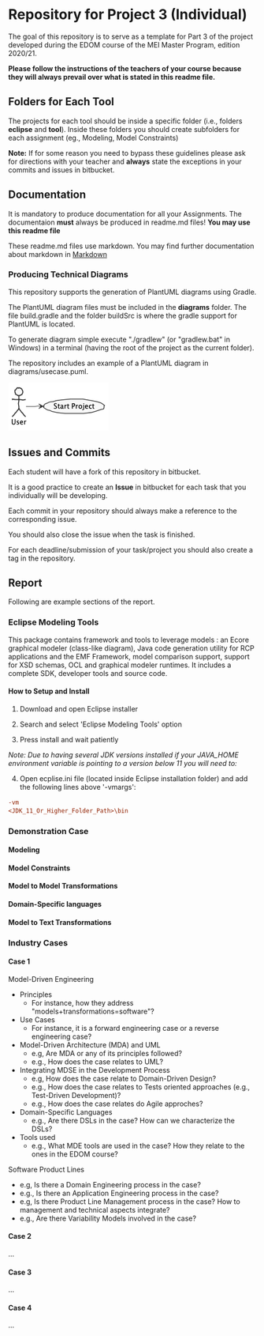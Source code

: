 # Repository for Project 3 (Individual)

The goal of this repository is to serve as a template for Part 3 of the project developed during the EDOM course of the MEI Master Program, edition 2020/21.

**Please follow the instructions of the teachers of your course because they will always prevail over what is stated in this readme file.**

## Folders for Each Tool

The projects for each tool should be inside a specific folder (i.e., folders **eclipse** and **tool**). Inside these folders you should create subfolders for each assignment (eg., Modeling, Model Constraints)

**Note:** If for some reason you need to bypass these guidelines please ask for directions with your teacher and **always** state the exceptions in your commits and issues in bitbucket.

## Documentation
It is mandatory to produce documentation for all your Assignments. The documentaion **must** always be produced in readme.md files! **You may use this readme file**

These readme.md files use markdown. You may find further documentation about markdown in [Markdown](https://en.wikipedia.org/wiki/Markdown)

### Producing Technical Diagrams

This repository supports the generation of PlantUML diagrams using Gradle.

The PlantUML diagram files must be included in the **diagrams** folder. The file build.gradle and the folder buildSrc is where the gradle support for PlantUML is located.

To generate diagram simple execute "./gradlew" (or "gradlew.bat" in Windows) in a terminal (having the root of the project as the current folder).

The repository includes an example of a PlantUML diagram in diagrams/usecase.puml.

![PlantUML Diagram Example](diagrams/usecase.png)

## Issues and Commits

Each student will have a fork of this repository in bitbucket.

It is a good practice to create an **Issue** in bitbucket for each task that you individually will be developing.

Each commit in your repository should always make a reference to the corresponding issue.

You should also close the issue when the task is finished.

For each deadline/submission of your task/project you should also create a tag in the repository.

## Report

Following are example sections of the report.

### Eclipse Modeling Tools

This package contains framework and tools to leverage models : an Ecore graphical modeler (class-like diagram), Java code generation utility for RCP applications and the EMF Framework, model comparison support, support for XSD schemas, OCL and graphical modeler runtimes. It includes a complete SDK, developer tools and source code.

#### How to Setup and Install

1. Download and open Eclipse installer

2. Search and select 'Eclipse Modeling Tools' option

3. Press install and wait patiently

*Note: Due to having several JDK versions installed if your JAVA_HOME environment variable is pointing to a version below 11 you will need to:*

4. Open ecplise.ini file (located inside Eclipse installation folder) and add the following lines above '-vmargs':

```ini
-vm
<JDK_11_Or_Higher_Folder_Path>\bin
```

### Demonstration Case

#### Modeling

#### Model Constraints

#### Model to Model Transformations

#### Domain-Specific languages

#### Model to Text Transformations

### Industry Cases

#### Case 1

Model-Driven Engineering
- Principles
  * For instance, how they address "models+transformations=software"?
- Use Cases
  * For instance, it is a forward engineering case or a reverse engineering case?
- Model-Driven Architecture (MDA) and UML
  * e.g, Are MDA or any of its principles followed?
  * e.g., How does the case relates to UML?
- Integrating MDSE in the Development Process
  * e.g, How does the case relate to Domain-Driven Design?
  * e.g., How does the case relates to Tests oriented approaches (e.g., Test-Driven Development)?
  * e.g., How does the case relates do Agile approches?
- Domain-Specific Languages
  * e.g., Are there DSLs in the case? How can we characterize the DSLs?
- Tools used
  * e.g., What MDE tools are used in the case? How they relate to the ones in the EDOM course?

Software Product Lines
- e.g, Is there a Domain Engineering process in the case?
- e.g., Is there an Application Engineering process in the case?
- e.g, Is there Product Line Management process in the case? How to management and technical aspects integrate?
- e.g., Are there Variability Models involved in the case?

#### Case 2
...

#### Case 3
...

#### Case 4
...
